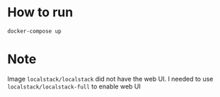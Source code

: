 # How to run 
```
docker-compose up
```

# Note

Image `localstack/localstack` did not have the web UI. I needed to use `localstack/localstack-full` to enable web UI

